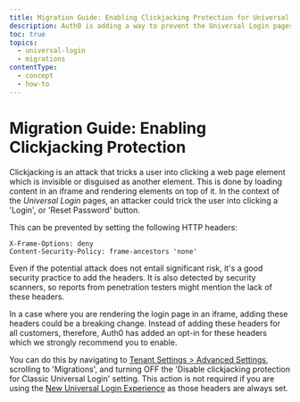 ```yaml
---
title: Migration Guide: Enabling Clickjacking Protection for Universal Login
description: Auth0 is adding a way to prevent the Universal Login pages to be embedded in an iframe.
toc: true
topics:
  - universal-login
  - migrations
contentType:
  - concept
  - how-to
---
```

# Migration Guide: Enabling Clickjacking Protection

Clickjacking is an attack that tricks a user into clicking a web page element which is invisible or disguised as another element. This is done by loading content in an iframe and rendering elements on top of it. In the context of the <dfn data-key="universal-login">Universal Login</dfn> pages, an attacker could trick the user into clicking a 'Login', or 'Reset Password' button.

This can be prevented by setting the following HTTP headers:

```
X-Frame-Options: deny
Content-Security-Policy: frame-ancestors 'none'
```

Even if the potential attack does not entail significant risk, it's a good security practice to add the headers. It is also detected by security scanners, so reports from penetration testers might mention the lack of these headers.

In a case where you are rendering the login page in an iframe, adding these headers could be a breaking change. Instead of adding these headers for all customers, therefore, Auth0 has added an opt-in for these headers which we strongly recommend you to enable.

You can do this by navigating to [Tenant Settings > Advanced Settings](${manage_url}/#/tenant/advanced), scrolling to 'Migrations', and turning OFF the 'Disable clickjacking protection for Classic Universal Login' setting. This action is not required if you are using the [New Universal Login Experience](/universal-login/new) as those headers are always set.
